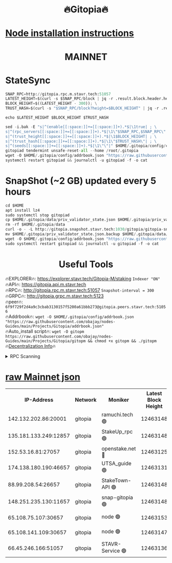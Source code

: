 <h1 align="center"> 🔥Gitopia🔥</h1>

[Node installation instructions](https://github.com/obajay/nodes-Guides/tree/main/Projects/Gitopia)
=

<h1 align="center"> MAINNET</h1>

# StateSync
```python
SNAP_RPC=http://gitopia.rpc.m.stavr.tech:51057
LATEST_HEIGHT=$(curl -s $SNAP_RPC/block | jq -r .result.block.header.height); \
BLOCK_HEIGHT=$((LATEST_HEIGHT - 300)); \
TRUST_HASH=$(curl -s "$SNAP_RPC/block?height=$BLOCK_HEIGHT" | jq -r .result.block_id.hash)

echo $LATEST_HEIGHT $BLOCK_HEIGHT $TRUST_HASH

sed -i.bak -E "s|^(enable[[:space:]]+=[[:space:]]+).*$|\1true| ; \
s|^(rpc_servers[[:space:]]+=[[:space:]]+).*$|\1\"$SNAP_RPC,$SNAP_RPC\"| ; \
s|^(trust_height[[:space:]]+=[[:space:]]+).*$|\1$BLOCK_HEIGHT| ; \
s|^(trust_hash[[:space:]]+=[[:space:]]+).*$|\1\"$TRUST_HASH\"| ; \
s|^(seeds[[:space:]]+=[[:space:]]+).*$|\1\"\"|" $HOME/.gitopia/config/config.toml
gitopiad tendermint unsafe-reset-all --home /root/.gitopia
wget -O $HOME/.gitopia/config/addrbook.json "https://raw.githubusercontent.com/obajay/nodes-Guides/main/Projects/Gitopia/addrbook.json"
systemctl restart gitopiad && journalctl -u gitopiad -f -o cat
```
# SnapShot (~2 GB) updated every 5 hours
```python
cd $HOME
apt install lz4
sudo systemctl stop gitopiad
cp $HOME/.gitopia/data/priv_validator_state.json $HOME/.gitopia/priv_validator_state.json.backup
rm -rf $HOME/.gitopia/data
curl -o - -L http://gitopia.snapshot.stavr.tech:1030/gitopia/gitopia-snap.tar.lz4 | lz4 -c -d - | tar -x -C $HOME/.gitopia --strip-components 2
mv $HOME/.gitopia/priv_validator_state.json.backup $HOME/.gitopia/data/priv_validator_state.json
wget -O $HOME/.gitopia/config/addrbook.json "https://raw.githubusercontent.com/obajay/nodes-Guides/main/Projects/Gitopia/addrbook.json"
sudo systemctl restart gitopiad && journalctl -u gitopiad -f -o cat
```
 <h1 align="center"> Useful Tools</h1>

🔥EXPLORER🔥:      https://explorer.stavr.tech/Gitopia-M/staking  `Indexer "ON"` \
🔥API🔥: 			 		 https://gitopia.api.m.stavr.tech \
🔥RPC🔥:           http://gitopia.rpc.m.stavr.tech:51057              `Snapshot-interval = 300` \
🔥GRPC🔥:          http://gitopia.grpc.m.stavr.tech:5123 \
🔥peer🔥:					 `6f9f729f2d4a9c3cbab3130157f5200a61bbb273@gitopia.peers.stavr.tech:51056` \
🔥Addrbook🔥:    ```wget -O $HOME/.gitopia/config/addrbook.json "https://raw.githubusercontent.com/obajay/nodes-Guides/main/Projects/Gitopia/addrbook.json"``` \
🔥Auto_install script🔥: ```wget -O gitopm https://raw.githubusercontent.com/obajay/nodes-Guides/main/Projects/Gitopia/gitopm && chmod +x gitopm && ./gitopm``` \
🔥[Decentralization Info](https://github.com/obajay/StateSync-snapshots/tree/main/Projects/Gitopia/Decentralization)🔥

<details>
<summary>RPC Scanning</summary>

<h2 align="center"> We scan nodes in real time every 4 hours. And we provide the final result of RPC endpoints.
We cannot influence the operation of these nodes in any way. </h2>


```python
If Voting Power is higher than 0 --> then the Node is a validator of the network and may be subject to attack and be a potential threat to the chain.
```
```python
We marked such validators with a red symbol
```

</details>

[raw Mainnet json](https://rpc-check.gitopm.stavr.tech/gitopm/rpc-gitopm-result.json)
=

<table><tr><th>IP-Address</th><th>Network</th><th>Moniker</th><th>Latest Block Height</th><th>Earliest Block Height</th><th>Catching Up</th><th>Tx Index</th><th>Voting Power</th><th>Scan Time</th></tr><tr><td>142.132.202.86:20001</td><td>gitopia</td><td>ramuchi.tech 🟢</td><td>12463148</td><td>6548337</td><td>False</td><td>on</td><td>0</td><td>2024-01-19T04:33:44.575969398UTC</td></tr><tr><td>135.181.133.249:12857</td><td>gitopia</td><td>StakeUp_rpc 🟢</td><td>12463148</td><td>8010001</td><td>False</td><td>on</td><td>0</td><td>2024-01-19T04:33:44.890127397UTC</td></tr><tr><td>152.53.16.81:27057</td><td>gitopia</td><td>openstake.net 🔴</td><td>12463125</td><td>10455001</td><td>False</td><td>off</td><td>25880</td><td>2024-01-19T04:33:07.222486256UTC</td></tr><tr><td>174.138.180.190:46657</td><td>gitopia</td><td>UTSA_guide 🟢</td><td>12463131</td><td>11194706</td><td>False</td><td>on</td><td>0</td><td>2024-01-19T04:33:18.136730468UTC</td></tr><tr><td>88.99.208.54:26657</td><td>gitopia</td><td>StakeTown-API 🟢</td><td>12463148</td><td>11362501</td><td>False</td><td>on</td><td>0</td><td>2024-01-19T04:33:44.066829172UTC</td></tr><tr><td>148.251.235.130:11657</td><td>gitopia</td><td>snap-gitopia 🟢</td><td>12463148</td><td>11730001</td><td>False</td><td>on</td><td>0</td><td>2024-01-19T04:33:44.348923543UTC</td></tr><tr><td>65.108.75.107:30657</td><td>gitopia</td><td>node 🟢</td><td>12463153</td><td>11907586</td><td>False</td><td>on</td><td>0</td><td>2024-01-19T04:33:53.433034259UTC</td></tr><tr><td>65.108.141.109:30657</td><td>gitopia</td><td>node 🟢</td><td>12463147</td><td>12299845</td><td>False</td><td>on</td><td>0</td><td>2024-01-19T04:33:43.737546715UTC</td></tr><tr><td>66.45.246.166:51057</td><td>gitopia</td><td>STAVR-Service 🟢</td><td>12463136</td><td>12453001</td><td>False</td><td>on</td><td>0</td><td>2024-01-19T04:33:24.897715564UTC</td></tr></table>
